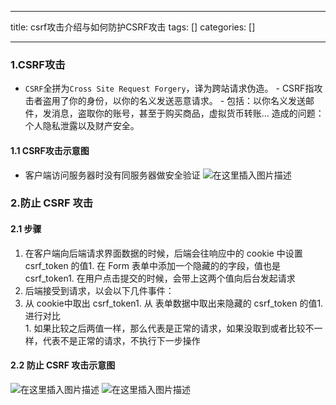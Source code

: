 
--- 
title:  csrf攻击介绍与如何防护CSRF攻击 
tags: []
categories: [] 

---
### 1.CSRF攻击
-  `CSRF`全拼为`Cross Site Request Forgery`，译为跨站请求伪造。 -  CSRF指攻击者盗用了你的身份，以你的名义发送恶意请求。 -  包括：以你名义发送邮件，发消息，盗取你的账号，甚至于购买商品，虚拟货币转账… 造成的问题：个人隐私泄露以及财产安全。 
#### 1.1 CSRF攻击示意图
- 客户端访问服务器时没有同服务器做安全验证 <img src="https://img-blog.csdnimg.cn/20200223174259475.png?x-oss-process=image/watermark,type_ZmFuZ3poZW5naGVpdGk,shadow_10,text_aHR0cHM6Ly9ibG9nLmNzZG4ubmV0L3dlaXhpbl80NTgwNTMzOQ==,size_16,color_FFFFFF,t_70" alt="在这里插入图片描述">
### 2.防止 CSRF 攻击

#### 2.1 步骤
1. 在客户端向后端请求界面数据的时候，后端会往响应中的 cookie 中设置 csrf_token 的值1. 在 Form 表单中添加一个隐藏的的字段，值也是 csrf_token1. 在用户点击提交的时候，会带上这两个值向后台发起请求<li>后端接受到请求，以会以下几件事件： 
  1. 从 cookie中取出 csrf_token1. 从 表单数据中取出来隐藏的 csrf_token 的值1. 进行对比 </li>1. 如果比较之后两值一样，那么代表是正常的请求，如果没取到或者比较不一样，代表不是正常的请求，不执行下一步操作
#### 2.2 防止 CSRF 攻击示意图

<img src="https://img-blog.csdnimg.cn/20200223174203748.png?x-oss-process=image/watermark,type_ZmFuZ3poZW5naGVpdGk,shadow_10,text_aHR0cHM6Ly9ibG9nLmNzZG4ubmV0L3dlaXhpbl80NTgwNTMzOQ==,size_16,color_FFFFFF,t_70" alt="在这里插入图片描述"> <img src="https://img-blog.csdnimg.cn/20200223174224610.jpg?x-oss-process=image/watermark,type_ZmFuZ3poZW5naGVpdGk,shadow_10,text_aHR0cHM6Ly9ibG9nLmNzZG4ubmV0L3dlaXhpbl80NTgwNTMzOQ==,size_16,color_FFFFFF,t_70" alt="在这里插入图片描述">
